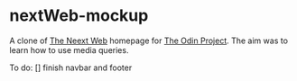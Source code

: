 # nextWeb-mockup

A clone of [The Neext Web](http://thenextweb.com/) homepage for [The Odin Project](https://www.theodinproject.com/courses/html5-and-css3/lessons/building-with-responsive-design).
The aim was to learn how to use media queries.

To do:
[] finish navbar and footer